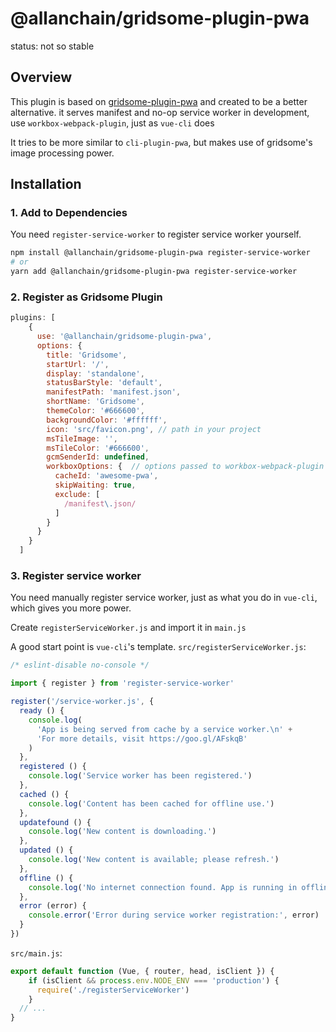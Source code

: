 # @allanchain/gridsome-plugin-pwa

status: not so stable

## Overview

This plugin is based on [gridsome-plugin-pwa](https://github.com/rishabh3112/gridsome-plugin-pwa) and created to be a better alternative. it serves manifest and no-op service worker in development, use `workbox-webpack-plugin`, just as `vue-cli` does

It tries to be more similar to `cli-plugin-pwa`, but makes use of gridsome's image processing power.

## Installation

### 1. Add to Dependencies

You need `register-service-worker` to register service worker yourself.

```bash
npm install @allanchain/gridsome-plugin-pwa register-service-worker
# or
yarn add @allanchain/gridsome-plugin-pwa register-service-worker
```

### 2. Register as Gridsome Plugin

```js
plugins: [
    {
      use: '@allanchain/gridsome-plugin-pwa',
      options: {
        title: 'Gridsome',
        startUrl: '/',
        display: 'standalone',
        statusBarStyle: 'default',
        manifestPath: 'manifest.json',
        shortName: 'Gridsome',
        themeColor: '#666600',
        backgroundColor: '#ffffff',
        icon: 'src/favicon.png', // path in your project
        msTileImage: '',
        msTileColor: '#666600',
        gcmSenderId: undefined,
        workboxOptions: {  // options passed to workbox-webpack-plugin
          cacheId: 'awesome-pwa',
          skipWaiting: true,
          exclude: [
            /manifest\.json/
          ]
        }
      }
    }
  ]
```

### 3. Register service worker

You need manually register service worker, just as what you do in `vue-cli`, which gives you more power.

Create `registerServiceWorker.js` and import it in `main.js`

A good start point is `vue-cli`'s template. `src/registerServiceWorker.js`:

```js
/* eslint-disable no-console */

import { register } from 'register-service-worker'

register('/service-worker.js', {
  ready () {
    console.log(
      'App is being served from cache by a service worker.\n' +
      'For more details, visit https://goo.gl/AFskqB'
    )
  },
  registered () {
    console.log('Service worker has been registered.')
  },
  cached () {
    console.log('Content has been cached for offline use.')
  },
  updatefound () {
    console.log('New content is downloading.')
  },
  updated () {
    console.log('New content is available; please refresh.')
  },
  offline () {
    console.log('No internet connection found. App is running in offline mode.')
  },
  error (error) {
    console.error('Error during service worker registration:', error)
  }
})

```

`src/main.js`:

```js
export default function (Vue, { router, head, isClient }) {
    if (isClient && process.env.NODE_ENV === 'production') {
      require('./registerServiceWorker')
    }
  // ...
}
```

